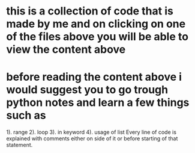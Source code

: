 # this is a collection of code that is made by me and on clicking on one of the files above you will be able to view the content above 
# before reading the content above i would suggest you to go trough python notes and learn a few things  such as 
1). range
2). loop
3). in keyword
4). usage of list
 Every line of code is explained with comments either on side of it or before starting of that statement.
